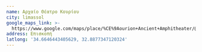 ```yaml
---
name: Αρχαίο Θέατρο Κουρίου
city: limassol
google_maps_link: >-
  https://www.google.com/maps/place/%CE%9Aourion+Ancient+Amphitheater/@34.6646267,32.8791516,16z/data=!4m15!1m8!3m7!1s0x14e725439cc8a935:0x2929fd5ce8a48bd8!2sAncient+Kourion,+Episkopi,+Cyprus!3b1!8m2!3d34.6643665!4d32.8831784!16zL20vMDk4cXQ5!3m5!1s0x14e7255b560946e3:0x6c6bcb33237595c5!8m2!3d34.6642914!4d32.8878555!16s%2Fg%2F1tjcrq1k?authuser=0&entry=ttu
address: Επισκοπή
latlong: '34.6646443405629, 32.8877347120324'
---
```




